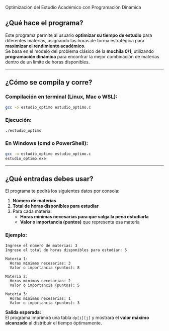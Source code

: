 Optimización del Estudio Académico con Programación Dinámica

## ¿Qué hace el programa?

Este programa permite al usuario **optimizar su tiempo de estudio** para diferentes materias, asignando las horas de forma estratégica para **maximizar el rendimiento académico**.  
Se basa en el modelo del problema clásico de la **mochila 0/1**, utilizando **programación dinámica** para encontrar la mejor combinación de materias dentro de un límite de horas disponibles.

-------------------------------------------------

## ¿Cómo se compila y corre?

### Compilación en terminal (Linux, Mac o WSL):
```bash
gcc -o estudio_optimo estudio_optimo.c
```

### Ejecución:
```bash
./estudio_optimo
```

### En Windows (cmd o PowerShell):
```bash
gcc -o estudio_optimo estudio_optimo.c
estudio_optimo.exe
```

---

## ¿Qué entradas debes usar?

El programa te pedirá los siguientes datos por consola:

1. **Número de materias**  
2. **Total de horas disponibles para estudiar**  
3. Para cada materia:
   - **Horas mínimas necesarias para que valga la pena estudiarla**
   - **Valor o importancia (puntos)** que representa esa materia

### Ejemplo:
```
Ingrese el número de materias: 3
Ingrese el total de horas disponibles para estudiar: 5

Materia 1:
  Horas mínimas necesarias: 3
  Valor o importancia (puntos): 8

Materia 2:
  Horas mínimas necesarias: 2
  Valor o importancia (puntos): 5

Materia 3:
  Horas mínimas necesarias: 1
  Valor o importancia (puntos): 3
```

 **Salida esperada:**  
El programa imprimirá una tabla `dp[i][j]` y mostrará el **valor máximo alcanzado** al distribuir el tiempo óptimamente.
